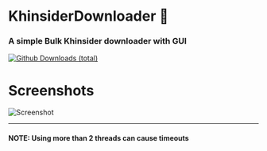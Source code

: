 # KhinsiderDownloader 🎵 

### A simple Bulk Khinsider downloader with GUI
[![Github Downloads (total)](https://img.shields.io/github/downloads/weespin/KhinsiderDownloader/total.svg)](https://github.com/weespin/KhinsiderDownloader)
# Screenshots
![Screenshot](https://yiff.nullcoreproject.net/i/95845254.png)

-----
#### NOTE: Using more than 2 threads can cause timeouts